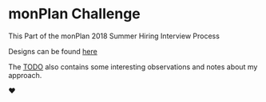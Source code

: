 # monPlan Challenge
This Part of the monPlan 2018 Summer Hiring Interview Process

Designs can be found [here](https://github.com/NickelOz/monplan-challenge/tree/master/designs)

The [TODO](https://github.com/NickelOz/monplan-challenge/blob/master/TODO.md) also contains some interesting observations and notes about my approach.

:heart:
